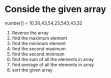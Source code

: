 # Conside the given array
number[] = 10,30,43,54,23,543,43,32
1. Reverse the array 
2. find the maximum element
3. find the minimum element 
4. find the second maximum
5. find the second minimum
6. find the sum of all the elements in array
7. find average of all the elements in array
8. sort the given array 